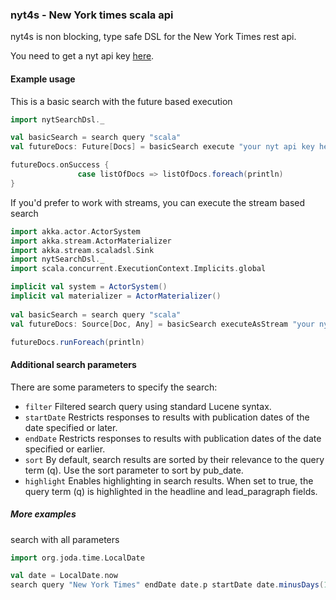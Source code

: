 ### nyt4s - New York times scala api

nyt4s is non blocking, type safe DSL for the New York Times rest api.  

You need to get a nyt api key [here](https://developer.nytimes.com/).

#### Example usage

This is a basic search with the future based execution
```scala
import nytSearchDsl._

val basicSearch = search query "scala"
val futureDocs: Future[Docs] = basicSearch execute "your nyt api key here"

futureDocs.onSuccess {
               case listOfDocs => listOfDocs.foreach(println) 
}
```

If you'd prefer to work with streams, you can execute the stream based search
```scala
import akka.actor.ActorSystem
import akka.stream.ActorMaterializer
import akka.stream.scaladsl.Sink
import nytSearchDsl._
import scala.concurrent.ExecutionContext.Implicits.global

implicit val system = ActorSystem()
implicit val materializer = ActorMaterializer()
  
val basicSearch = search query "scala"
val futureDocs: Source[Doc, Any] = basicSearch executeAsStream "your nyt api key here"

futureDocs.runForeach(println)
```


#### Additional search parameters

There are some parameters to specify the search:

 * `filter` Filtered search query using standard Lucene syntax.
 * `startDate` Restricts responses to results with publication dates of the date specified or later.
 * `endDate` Restricts responses to results with publication dates of the date specified or earlier.
 * `sort` By default, search results are sorted by their relevance to the query term (q). Use the sort parameter to sort by pub_date.
 * `highlight` Enables highlighting in search results. When set to true, the query term (q) is highlighted in the headline and lead_paragraph fields.

##### More examples

search with all parameters
```scala
import org.joda.time.LocalDate

val date = LocalDate.now
search query "New York Times" endDate date.p startDate date.minusDays(100) filter "filter" highlight true sort newest

```